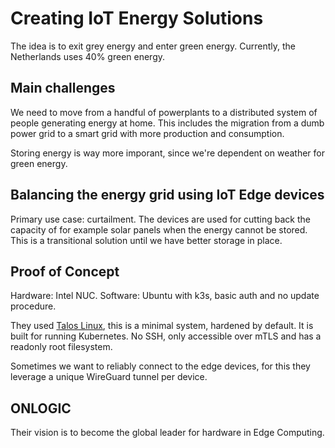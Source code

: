 # Creating IoT Energy Solutions

The idea is to exit grey energy and enter green energy. Currently, the Netherlands uses 40% green energy.

## Main challenges

We need to move from a handful of powerplants to a distributed system of people generating energy at home. This includes the migration from a dumb power grid to a smart grid with more production and
consumption.

Storing energy is way more imporant, since we're dependent on weather for green energy.

## Balancing the energy grid using IoT Edge devices

Primary use case: curtailment. The devices are used for cutting back the capacity of for example solar panels when the energy cannot be stored. This is a transitional solution until we have better
storage in place.

## Proof of Concept

Hardware: Intel NUC. Software: Ubuntu with k3s, basic auth and no update procedure.

They used [Talos Linux](https://www.talos.dev/), this is a minimal system, hardened by default. It is built for running Kubernetes. No SSH, only accessible over mTLS and has a readonly root filesystem.

Sometimes we want to reliably connect to the edge devices, for this they leverage a unique WireGuard tunnel per device.

## ONLOGIC

Their vision is to become the global leader for hardware in Edge Computing.

